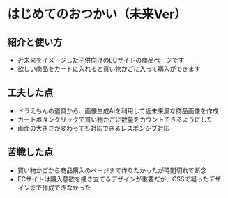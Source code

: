 # はじめてのおつかい（未来Ver）

## 紹介と使い方

  - 近未来をイメージした子供向けのECサイトの商品ページです
  - 欲しい商品をカートに入れると買い物かごに入って購入ができます

## 工夫した点

  - ドラえもんの道具から、画像生成AIを利用して近未来風な商品画像を作成
  - カートボタンクリックで買い物かごに数量をカウントできるようにした
  - 画面の大きさが変わっても対応できるレスポンシブ対応

## 苦戦した点

  - 買い物かごから商品購入のページまで作りたかったが時間切れで断念
  - ECサイトは購入意欲を搔き立てるデザインが重要だが、CSSで凝ったデザインまで作成できなかった
